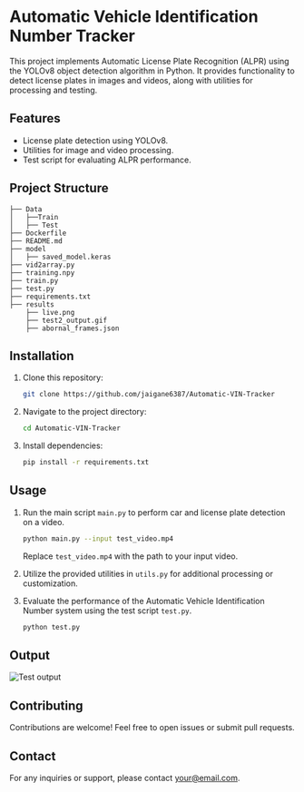 # Automatic Vehicle Identification Number Tracker

This project implements Automatic License Plate Recognition (ALPR) using the YOLOv8 object detection algorithm in Python. It provides functionality to detect license plates in images and videos, along with utilities for processing and testing.

## Features

- License plate detection using YOLOv8.
- Utilities for image and video processing.
- Test script for evaluating ALPR performance.

## Project Structure
```
├── Data 
│   ├──Train
│   ├── Test
├── Dockerfile
├── README.md
├── model
│   ├── saved_model.keras
├── vid2array.py
├── training.npy
├── train.py
├── test.py
├── requirements.txt
├── results
    ├── live.png
    ├── test2_output.gif
    ├── abornal_frames.json
```

## Installation

1. Clone this repository:

    ```bash
    git clone https://github.com/jaigane6387/Automatic-VIN-Tracker
    ```

2. Navigate to the project directory:

    ```bash
    cd Automatic-VIN-Tracker
    ```

3. Install dependencies:

    ```bash
    pip install -r requirements.txt
    ```

## Usage

1. Run the main script `main.py` to perform car and license plate detection on a video.

    ```bash
    python main.py --input test_video.mp4
    ```

    Replace `test_video.mp4` with the path to your input video.

2. Utilize the provided utilities in `utils.py` for additional processing or customization.

3. Evaluate the performance of the Automatic Vehicle Identification Number system using the test script `test.py`.

    ```bash
    python test.py
    
## Output    
<center></center><img src="results/test2_output.gif" alt="Test output"></center>


## Contributing

Contributions are welcome! Feel free to open issues or submit pull requests.


## Contact

For any inquiries or support, please contact [your@email.com](mailto:your@email.com).
